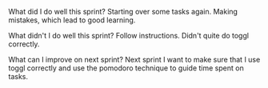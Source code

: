 What did I do well this sprint?
Starting over some tasks again. Making mistakes, which lead to good learning.

What didn't I do well this sprint?
Follow instructions. Didn't quite do toggl correctly.

What can I improve on next sprint?
Next sprint I want to make sure that I use toggl correctly and use the pomodoro technique to guide time spent on tasks.